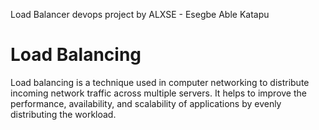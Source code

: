Load Balancer devops project by ALXSE - Esegbe Able Katapu

# Load Balancing
Load balancing is a technique used in computer networking to distribute incoming network traffic across
multiple servers. It helps to improve the performance, availability, and scalability of applications by
evenly distributing the workload.